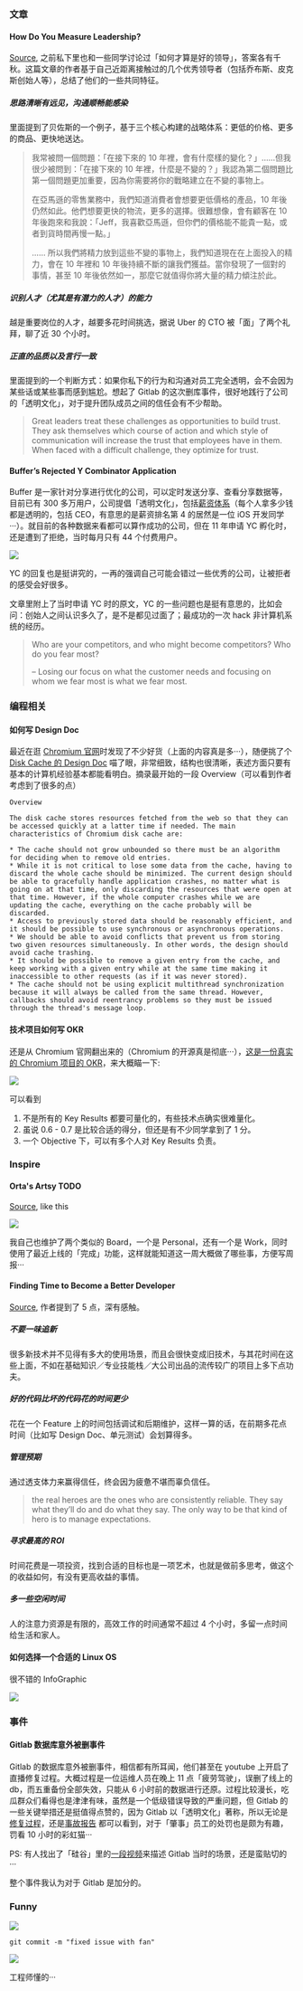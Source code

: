 ### 文章
#### How Do You Measure Leadership?
[Source](https://blog.ycombinator.com/how-do-you-measure-leadership/), 之前私下里也和一些同学讨论过「如何才算是好的领导」，答案各有千秋。这篇文章的作者基于自己近距离接触过的几个优秀领导者（包括乔布斯、皮克斯创始人等），总结了他们的一些共同特征。

##### 思路清晰有远见，沟通顺畅能感染
里面提到了贝佐斯的一个例子，基于三个核心构建的战略体系：更低的价格、更多的商品、更快地送达。

> 我常被問一個問題：「在接下來的 10 年裡，會有什麼樣的變化？」……但我很少被問到：「在接下來的 10 年裡，什麼是不變的？」我認為第二個問題比第一個問題更加重要，因為你需要將你的戰略建立在不變的事物上。
> 
> 在亞馬遜的零售業務中，我們知道消費者會想要更低價格的產品，10 年後仍然如此。他們想要更快的物流，更多的選擇。很難想像，會有顧客在 10 年後跑來和我說：「Jeff，我喜歡亞馬遜，但你們的價格能不能貴一點，或者到貨時間再慢一點。」
> 
> …… 所以我們將精力放到這些不變的事物上，我們知道現在在上面投入的精力，會在 10 年裡和 10 年後持續不斷的讓我們獲益。當你發現了一個對的事情，甚至 10 年後依然如一，那麼它就值得你將大量的精力傾注於此。

##### 识别人才（尤其是有潜力的人才）的能力
越是重要岗位的人才，越要多花时间挑选，据说 Uber 的 CTO 被「面」了两个礼拜，聊了近 30 个小时。

##### 正直的品质以及言行一致
里面提到的一个判断方式：如果你私下的行为和沟通对员工完全透明，会不会因为某些话或某些事而感到尴尬。想起了 Gitlab 的这次删库事件，很好地践行了公司的「透明文化」，对于提升团队成员之间的信任会有不少帮助。

> Great leaders treat these challenges as opportunities to build trust. They ask themselves which course of action and which style of communication will increase the trust that employees have in them. When faced with a difficult challenge, they optimize for trust.

#### Buffer’s Rejected Y Combinator Application
Buffer 是一家针对分享进行优化的公司，可以定时发送分享、查看分享数据等，目前已有 300 多万用户，公司提倡「透明文化」，包括[薪资体系](https://open.buffer.com/transparent-salaries/)（每个人拿多少钱都是透明的，包括 CEO，有意思的是薪资排名第 4 的居然是一位 iOS 开发同学···）。就目前的各种数据来看都可以算作成功的公司，但在 11 年申请 YC 孵化时，还是遭到了拒绝，当时每月只有 44 个付费用户。

![](https://open.buffer.com/wp-content/uploads/2014/03/Screen-shot-2014-03-25-at-10.05.29-AM.png)

YC 的回复也是挺讲究的，一再的强调自己可能会错过一些优秀的公司，让被拒者的感受会好很多。

文章里附上了当时申请 YC 时的原文，YC 的一些问题也是挺有意思的，比如会问：创始人之间认识多久了，是不是都见过面了；最成功的一次 hack 非计算机系统的经历。

> Who are your competitors, and who might become competitors? Who do you fear most?
>
> – Losing our focus on what the customer needs and focusing on whom we fear most is what we fear most.

### 编程相关

#### 如何写 Design Doc
最近在逛 [Chromium 官网](https://www.chromium.org/Home)时发现了不少好货（上面的内容真是多···），随便挑了个 [Disk Cache 的 Design Doc](https://www.chromium.org/developers/design-documents/network-stack/disk-cache) 喵了眼，非常细致，结构也很清晰，表述方面只要有基本的计算机经验基本都能看明白。摘录最开始的一段 Overview（可以看到作者考虑到了很多的点）

```
Overview

The disk cache stores resources fetched from the web so that they can be accessed quickly at a latter time if needed. The main characteristics of Chromium disk cache are:

* The cache should not grow unbounded so there must be an algorithm for deciding when to remove old entries.
* While it is not critical to lose some data from the cache, having to discard the whole cache should be minimized. The current design should be able to gracefully handle application crashes, no matter what is going on at that time, only discarding the resources that were open at that time. However, if the whole computer crashes while we are updating the cache, everything on the cache probably will be discarded.
* Access to previously stored data should be reasonably efficient, and it should be possible to use synchronous or asynchronous operations.
* We should be able to avoid conflicts that prevent us from storing two given resources simultaneously. In other words, the design should avoid cache trashing.
* It should be possible to remove a given entry from the cache, and keep working with a given entry while at the same time making it inaccessible to other requests (as if it was never stored).
* The cache should not be using explicit multithread synchronization because it will always be called from the same thread. However, callbacks should avoid reentrancy problems so they must be issued through the thread's message loop.
```

#### 技术项目如何写 OKR
还是从 Chromium 官网翻出来的（Chromium 的开源真是彻底···），[这是一份真实的 Chromium 项目的 OKR](https://sites.google.com/a/chromium.org/dev/blink/layout-team/okrs/2015q4)，来大概瞄一下:

![](http://ww1.sinaimg.cn/large/afe37136gy1fcc9c2qm8uj212o0yun7g)

可以看到

1. 不是所有的 Key Results 都要可量化的，有些技术点确实很难量化。
2. 虽说 0.6 - 0.7 是比较合适的得分，但还是有不少同学拿到了 1 分。
3. 一个 Objective 下，可以有多个人对 Key Results 负责。

### Inspire

#### Orta's Artsy TODO
[Source](https://trello.com/b/J3mP1ZCV/orta-s-artsy-todo), like this

![](http://ww1.sinaimg.cn/large/afe37136gy1fcc9m08c35j21ai0ukq89)

我自己也维护了两个类似的 Board，一个是 Personal，还有一个是 Work，同时使用了最近上线的「完成」功能，这样就能知道这一周大概做了哪些事，方便写周报···

#### Finding Time to Become a Better Developer
[Source](https://medium.freecodecamp.com/finding-time-to-become-a-better-developer-eebc154881b2#.xk24p0vbm), 作者提到了 5 点，深有感触。

##### 不要一味追新
很多新技术并不见得有多大的使用场景，而且会很快变成旧技术，与其花时间在这些上面，不如在基础知识／专业技能栈／大公司出品的流传较广的项目上多下点功夫。

##### 好的代码比坏的代码花的时间更少
花在一个 Feature 上的时间包括调试和后期维护，这样一算的话，在前期多花点时间（比如写 Design Doc、单元测试）会划算得多。

##### 管理预期
通过透支体力来赢得信任，终会因为疲惫不堪而辜负信任。

> the real heroes are the ones who are consistently reliable. They say what they’ll do and do what they say. The only way to be that kind of hero is to manage expectations.

##### 寻求最高的 ROI
时间花费是一项投资，找到合适的目标也是一项艺术，也就是做前多思考，做这个的收益如何，有没有更高收益的事情。

##### 多一些空闲时间
人的注意力资源是有限的，高效工作的时间通常不超过 4 个小时，多留一点时间给生活和家人。

#### 如何选择一个合适的 Linux OS

很不错的 InfoGraphic

![](http://ww1.sinaimg.cn/large/afe37136gy1fccau9lt9lj20xc0nkacp)

### 事件
#### Gitlab 数据库意外被删事件
Gitlab 的数据库意外被删事件，相信都有所耳闻，他们甚至在 youtube 上开启了直播修复过程。大概过程是一位运维人员在晚上 11 点「疲劳驾驶」，误删了线上的 db，而五重备份全部失效，只能从 6 小时前的数据进行还原。过程比较漫长，吃瓜群众们看得也是津津有味，虽然是一个低级错误导致的严重问题，但 Gitlab 的一些关键举措还是挺值得点赞的，因为 Gitlab 以「透明文化」著称，所以无论是[修复过程](https://www.youtube.com/watch?v=nc0hPGerSd4)，还是[事故报告](https://docs.google.com/document/d/1GCK53YDcBWQveod9kfzW-VCxIABGiryG7_z_6jHdVik/pub) 都可以看到，对于「肇事」员工的处罚也是颇为有趣，罚看 10 小时的彩虹猫···

PS: 有人找出了「硅谷」里的[一段视频](https://twitter.com/ThePracticalDev/status/826820232278847490)来描述 Gitlab 当时的场景，还是蛮贴切的···

整个事件我认为对于 Gitlab 是加分的。

### Funny

![](http://ww1.sinaimg.cn/large/afe37136gy1fcc407xgf9j20hs0c9jrj)

```
git commit -m "fixed issue with fan"
```

![](http://wx2.sinaimg.cn/mw690/538efefbly1fc6n41fyx2g20az0p6qv7.gif)

工程师懂的···
